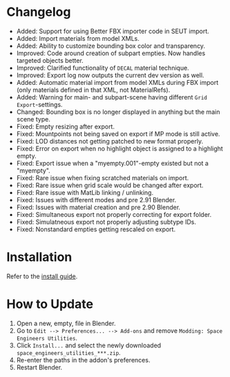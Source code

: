 # Changelog
* Added: Support for using Better FBX importer code in SEUT import.
* Added: Import materials from model XMLs.
* Added: Ability to customize bounding box color and transparency.
* Improved: Code around creation of subpart empties. Now handles targeted objects better.
* Improved: Clarified functionality of `DECAL` material technique.
* Improved: Export log now outputs the current dev version as well.
* Added: Automatic material import from model XMLs during FBX import (only materials defined in that XML, not MaterialRefs).
* Added: Warning for main- and subpart-scene having different `Grid Export`-settings.
* Changed: Bounding box is no longer displayed in anything but the main scene type.
* Fixed: Empty resizing after export.
* Fixed: Mountpoints not being saved on export if MP mode is still active.
* Fixed: LOD distances not getting patched to new format properly.
* Fixed: Error on export when no highlight object is assigned to a highlight empty.
* Fixed: Export issue when a "myempty.001"-empty existed but not a "myempty".
* Fixed: Rare issue when fixing scratched materials on import.
* Fixed: Rare issue when grid scale would be changed after export.
* Fixed: Rare issue with MatLib linking / unlinking.
* Fixed: Issues with different modes and pre 2.91 Blender.
* Fixed: Issues with material creation and pre 2.90 Blender.
* Fixed: Simultaneous export not properly correcting for export folder.
* Fixed: Simulatneous export not properly adjusting subtype IDs.
* Fixed: Nonstandard empties getting rescaled on export.

# Installation
Refer to the [install guide](https://space-engineers-modding.github.io/modding-reference/tutorials/tools/3d-modelling/seut/setup.html).

# How to Update
1. Open a new, empty, file in Blender.
2. Go to `Edit --> Preferences... --> Add-ons` and remove `Modding: Space Engineers Utilities`.
3. Click `Install...` and select the newly downloaded `space_engineers_utilities_***.zip`.
4. Re-enter the paths in the addon's preferences.
5. Restart Blender.